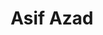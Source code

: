 ---
order: 8

title: "Asif Azad"

draft: false

bg_image: "images/backgrounds/page-title.jpg"

image: "images/executives/asif-azad.webp"

designation: "Assistant General Secretary (Activity)"

contact:
  # contact item loop
  - name : "asifazad0178@gmail.com"
    icon : "ti-email" # icon pack : https://themify.me/themify-icons
    link : "mailto:asifazad0178@gmail.com"

  # contact item loop
  - name : "Asif Azad"
    icon : "ti-facebook" # icon pack : https://themify.me/themify-icons
    link : "#"

  # contact item loop
  - name : "IEEE ID: "
    icon : "ti-world" # icon pack : https://themify.me/themify-icons
    link : "#"

# type
type: "executives"
---